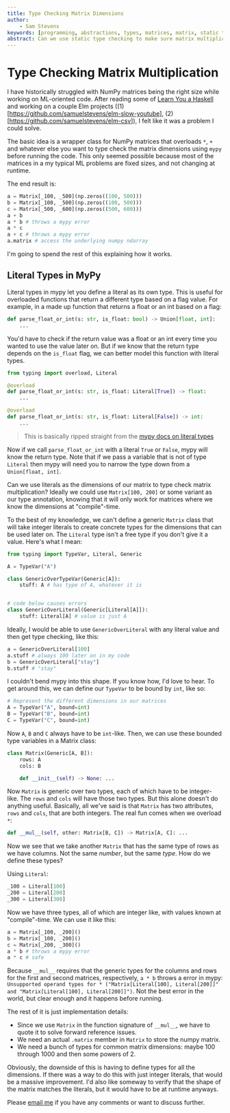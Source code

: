 ```yaml
---
title: Type Checking Matrix Dimensions
author:
    - Sam Stevens
keywords: [programming, abstractions, types, matrices, matrix, static type checking, dimensions]
abstract: Can we use static type checking to make sure matrix multiplication works?
---
```


# Type Checking Matrix Multiplication

I have historically struggled with NumPy matrices being the right size while working on ML-oriented code. After reading some of [Learn You a Haskell](http://learnyouahaskell.com/) and working on a couple Elm projects ((1)[https://github.com/samuelstevens/elm-slow-youtube], (2)[https://github.com/samuelstevens/elm-csv]), I felt like it was a problem I could solve.

The basic idea is a wrapper class for NumPy matrices that overloads `*`, `+` and whatever else you want to type check the matrix dimensions using `mypy` before running the code. This only seemed possible because most of the matrices in a my typical ML problems are fixed sizes, and not changing at runtime.

The end result is:

```python
a = Matrix[_100, _500](np.zeros((100, 500)))
b = Matrix[_100, _500](np.zeros((100, 500)))
c = Matrix[_500, _600](np.zeros((500, 600)))
a + b
a * b # throws a mypy error
a * c
a + c # throws a mypy error
a.matrix # access the underlying numpy ndarray
```

I'm going to spend the rest of this explaining how it works.

## Literal Types in MyPy

Literal types in mypy let you define a literal as its own type. This is  useful for overloaded functions that return a different type based on a flag value. For example, in a made up function that returns a float or an int based on a flag:

```python
def parse_float_or_int(s: str, is_float: bool) -> Union[float, int]:
	...
```

You'd have to check if the return value was a float or an int every time you wanted to use the value later on. But if we know that the return type depends on the `is_float` flag, we can better model this function with literal types.

```python
from typing import overload, Literal

@overload  
def parse_float_or_int(s: str, is_float: Literal[True]) -> float:
	...

@overload
def parse_float_or_int(s: str, is_float: Literal[False]) -> int:
	...
```

> This is basically ripped straight from the [mypy docs on literal types](https://mypy.readthedocs.io/en/stable/literal_types.html#literal-types)

Now if we call `parse_float_or_int` with a literal `True` or `False`, mypy will know the return type. Note that if we pass a variable that is not of type `Literal` then mypy will need you to narrow the type down from a `Union[float, int]`.

Can we use literals as the dimensions of our matrix to type check matrix multiplication? Ideally we could use `Matrix[100, 200]` or some variant as our type annotation, knowing that it will only work for matrices where we know the dimensions at "compile"-time.

To the best of my knowledge, we can't define a generic `Matrix` class that will take integer literals to create concrete types for the dimensions that can be used later on. The `Literal` type isn't a free type if you don't give it a value. Here's what I mean:

```python
from typing import TypeVar, Literal, Generic

A = TypeVar("A")

class GenericOverTypeVar(Generic[A]):
	stuff: A # has type of A, whatever it is


# code below causes errors
class GenericOverLiteral(Generic[Literal[A]]):
	stuff: Literal[A] # value is just A
```

Ideally, I would be able to use `GenericOverLiteral` with any literal value and then get type checking, like this:

```python
a = GenericOverLiteral[100]
a.stuff # always 100 later on in my code
b = GenericOverLiteral["stay"]
b.stuff # "stay"
```

I couldn't bend mypy into this shape. If you know how, I'd love to hear. To get around this, we can define our `TypeVar` to be bound by `int`, like so:

```python
# Represent the different dimensions in our matrices
A = TypeVar("A", bound=int)
B = TypeVar("B", bound=int)
C = TypeVar("C", bound=int)
```

Now `A`, `B` and `C` always have to be `int`-like. Then, we can use these bounded type variables in a Matrix class:

```python
class Matrix(Generic[A, B]):
    rows: A
    cols: B

    def __init__(self) -> None: ...
```

Now `Matrix` is generic over two types, each of which have to be integer-like. The `rows` and `cols` will have those two types. But this alone doesn't do anything useful. Basically, all we've said is that `Matrix` has two attributes, `rows` and `cols`, that are both integers. The real fun comes when we overload `*`:

```python
def __mul__(self, other: Matrix[B, C]) -> Matrix[A, C]: ...
```

Now we see that we take another `Matrix` that has the same type of rows as we have columns. Not the same *number*, but the same *type*. How do we define these types?

Using `Literal`:

```python
_100 = Literal[100]
_200 = Literal[200]
_300 = Literal[300]
```

Now we have three types, all of which are integer like, with values known at "compile"-time. We can use it like this:

```python
a = Matrix[_100, _200]()
b = Matrix[_100, _200]()
c = Matrix[_200, _300]()
a * b # throws a mypy error
a * c # safe
```

Because `__mul__` requires that the generic types for the columns and rows for the first and second matrices, respectively, `a * b` throws a error in mypy: `Unsupported operand types for * ("Matrix[Literal[100], Literal[200]]" and "Matrix[Literal[100], Literal[200]]")`. Not the best error in the world, but clear enough and it happens before running.

The rest of it is just implementation details:
* Since we use `Matrix` in the function signature of `__mul__`, we have to quote it to solve forward reference issues. 
* We need an actual `.matrix` member in `Matrix` to store the numpy matrix.
* We need a bunch of types for common matrix dimensions: maybe 100 through 1000 and then some powers of 2.

Obviously, the downside of this is having to define types for all the dimensions. If there was a way to do this with just integer literals, that would be a massive improvement. I'd also like someway to verify that the shape of the matrix matches the literals, but it would have to be at runtime anyways.

Please [email me](mailto:samuel.robert.stevens@gmail.com) if you have any comments or want to discuss further.